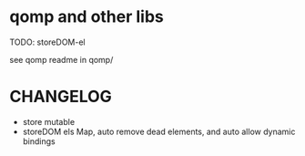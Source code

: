# qomp and other libs

TODO: storeDOM-el



see qomp readme in qomp/


# CHANGELOG

- store mutable
- storeDOM els Map, auto remove dead elements, and auto allow dynamic bindings
